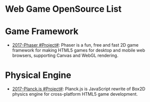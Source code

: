 # Web Game OpenSource List

# Game Framework

- [2017-Phaser #Project#](https://github.com/photonstorm/phaser): Phaser is a fun, free and fast 2D game framework for making HTML5 games for desktop and mobile web browsers, supporting Canvas and WebGL rendering.

# Physical Engine

- [2017-Planck.js #Project#](https://github.com/shakiba/planck.js): Planck.js is JavaScript rewrite of Box2D physics engine for cross-platform HTML5 game development.
